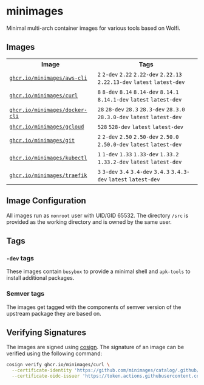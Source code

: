 # minimages

Minimal multi-arch container images for various tools based on Wolfi.

## Images
<table>
<tr>
<th>Image</th>
<th>Tags</th>
</tr>
<tr>

<td>
    <a href="//ghcr.io/minimages/aws-cli"><code>ghcr.io/minimages/aws-cli</code></a>
</td>

<td>
    <code>2</code>
    <code>2-dev</code>
    <code>2.22</code>
    <code>2.22-dev</code>
    <code>2.22.13</code>
    <code>2.22.13-dev</code>
    <code>latest</code>
    <code>latest-dev</code>
</td>
</tr>

<tr>

<td>
    <a href="//ghcr.io/minimages/curl"><code>ghcr.io/minimages/curl</code></a>
</td>

<td>
    <code>8</code>
    <code>8-dev</code>
    <code>8.14</code>
    <code>8.14-dev</code>
    <code>8.14.1</code>
    <code>8.14.1-dev</code>
    <code>latest</code>
    <code>latest-dev</code>
</td>
</tr>

<tr>

<td>
    <a href="//ghcr.io/minimages/docker-cli"><code>ghcr.io/minimages/docker-cli</code></a>
</td>

<td>
    <code>28</code>
    <code>28-dev</code>
    <code>28.3</code>
    <code>28.3-dev</code>
    <code>28.3.0</code>
    <code>28.3.0-dev</code>
    <code>latest</code>
    <code>latest-dev</code>
</td>
</tr>

<tr>

<td>
    <a href="//ghcr.io/minimages/gcloud"><code>ghcr.io/minimages/gcloud</code></a>
</td>

<td>
    <code>528</code>
    <code>528-dev</code>
    <code>latest</code>
    <code>latest-dev</code>
</td>
</tr>

<tr>

<td>
    <a href="//ghcr.io/minimages/git"><code>ghcr.io/minimages/git</code></a>
</td>

<td>
    <code>2</code>
    <code>2-dev</code>
    <code>2.50</code>
    <code>2.50-dev</code>
    <code>2.50.0</code>
    <code>2.50.0-dev</code>
    <code>latest</code>
    <code>latest-dev</code>
</td>
</tr>

<tr>

<td>
    <a href="//ghcr.io/minimages/kubectl"><code>ghcr.io/minimages/kubectl</code></a>
</td>

<td>
    <code>1</code>
    <code>1-dev</code>
    <code>1.33</code>
    <code>1.33-dev</code>
    <code>1.33.2</code>
    <code>1.33.2-dev</code>
    <code>latest</code>
    <code>latest-dev</code>
</td>
</tr>

<tr>

<td>
    <a href="//ghcr.io/minimages/traefik"><code>ghcr.io/minimages/traefik</code></a>
</td>

<td>
    <code>3</code>
    <code>3-dev</code>
    <code>3.4</code>
    <code>3.4-dev</code>
    <code>3.4.3</code>
    <code>3.4.3-dev</code>
    <code>latest</code>
    <code>latest-dev</code>
</td>
</tr>

</table>

## Image Configuration

All images run as `nonroot` user with UID/GID 65532. The directory `/src` is provided as the working directory and is owned by the same user.

## Tags
### `-dev` tags
These images contain `busybox` to provide a minimal shell and `apk-tools` to install additional packages.

### Semver tags
The images get tagged with the components of semver version of the upstream package they are based on.

## Verifying Signatures

The images are signed using [cosign](https://github.com/sigstore/cosign). The signature of an image can be verified using the following command:

```bash
cosign verify ghcr.io/minimages/curl \
  --certificate-identity 'https://github.com/minimages/catalog/.github/workflows/build.yml@refs/heads/main' \
  --certificate-oidc-issuer 'https://token.actions.githubusercontent.com'
```
